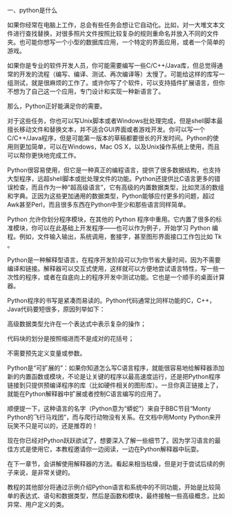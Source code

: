 一、python是什么

如果你经常在电脑上工作，总会有些任务会想让它自动化。比如，对一大堆文本文件进行查找替换，对很多照片文件按照比较复杂的规则重命名并放入不同的文件夹。也可能你想写一个小型的数据库应用，一个特定的界面应用，或者一个简单的游戏。

如果你是专业的软件开发人员，你可能需要编写一些C/C++/Java库，但总觉得通常的开发的流程（编写、编译、测试、再次编译等）太慢了。可能给这样的库写一组测试，就是很麻烦的工作了。或许你写了个软件，可以支持插件扩展语言，但你不想为了自己这一个应用，专门设计和实现一种新语言了。

那么，Python正好能满足你的需要。

对于这些任务，你也可以写Unix脚本或者Windows批处理完成，但是shell脚本最擅长移动文件和替换文本，并不适合GUI界面或者游戏开发。你可以写一个C/C++/Java程序，但是可能第一版本的草稿都要很长的开发时间。Python的使用则更加简单，可以在Windows，Mac OS X，以及Unix操作系统上使用，而且可以帮你更快地完成工作。

Python很容易使用，但它是一种真正的编程语言，提供了很多数据结构，也支持大型程序，远超shell脚本或批处理文件的功能。Python还提供比C语言更多的错误检查，而且作为一种“超高级语言”，它有高级的内置数据类型，比如灵活的数组和字典。正因为这些更加通用的数据类型，Python能够应付更多的问题，超过Awk甚至Perl，而且很多东西在Python中至少和那些语言同样简单。

Python 允许你划分程序模块，在其他的 Python 程序中重用。它内置了很多的标准模块，你可以在此基础上开发程序——也可以作为例子，开始学习 Python 编程。例如，文件输入输出，系统调用，套接字，甚至图形界面接口工作包比如 Tk 。

Python是一种解释型语言，在程序开发阶段可以为你节省大量时间，因为不需要编译和链接。解释器可以交互式使用，这样就可以方便地尝试语言特性，写一些一次性的程序，或者在自底向上的程序开发中测试功能。它也是一个顺手的桌面计算器。

Python程序的书写是紧凑而易读的。Python代码通常比同样功能的C，C++，Java代码要短很多，原因列举如下：

高级数据类型允许在一个表达式中表示复杂的操作；

代码块的划分是按照缩进而不是成对的花括号；

不需要预先定义变量或参数。

Python是“可扩展的”：如果你知道怎么写C语言程序，就能很容易地给解释器添加新的内置函数或模块，不论是让关键的程序以最高速度运行，还是把Python程序链接到只提供预编译程序的库（比如硬件相关的图形库）。一旦你真正链接上了，就能在Python解释器中扩展或者控制C语言编写的应用了。

顺便提一下，这种语言的名字（Python意为“蟒蛇”）来自于BBC节目“Monty Python的飞行马戏团”，而与爬行动物没有关系。在文档中用Monty Python来开玩笑不只是可以的，还是推荐的！

现在你已经对Python跃跃欲试了，想要深入了解一些细节了。因为学习语言的最佳方式是使用它，本教程邀请你一边阅读，一边在Python解释器中玩耍。

在下一章节，会讲解使用解释器的方法。看起来相当枯燥，但是对于尝试后续的例子来说，是非常关键的。

教程的其他部分将通过示例介绍Python语言和系统中的不同功能，开始是比较简单的表达式、语句和数据类型，然后是函数和模块，最终接触一些高级概念，比如异常、用户定义的类。